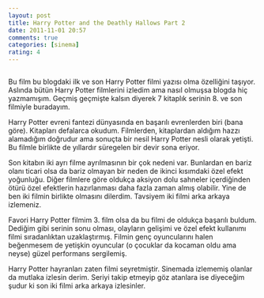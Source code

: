 ```yaml
---
layout: post
title: Harry Potter and the Deathly Hallows Part 2
date: 2011-11-01 20:57
comments: true
categories: [sinema]
rating: 4
---
```

<img class="left" src="http://onurbaykal.com/uploads/2011/11/Harry-Potter-And-The-Deathly-Hallows-2.jpg" alt=""/>

Bu film bu blogdaki ilk ve son Harry Potter filmi yazısı olma özelliğini taşıyor. Aslında bütün Harry Potter filmlerini izledim ama nasıl olmuşsa blogda hiç yazmamışım. Geçmiş geçmişte kalsın diyerek 7 kitaplık serinin 8. ve son filmiyle buradayım.

Harry Potter evreni fantezi dünyasında en başarılı evrenlerden biri (bana göre). Kitapları defalarca okudum. Filmlerden, kitaplardan aldığım hazzı alamadığım doğrudur ama sonuçta bir nesil Harry Potter nesli olarak yetişti. Bu filmle birlikte de yıllardır süregelen bir devir sona eriyor.

Son kitabın iki ayrı filme ayrılmasının bir çok nedeni var. Bunlardan en bariz olanı ticari olsa da bariz olmayan bir neden de ikinci kısımdaki özel efekt yoğunluğu. Diğer filmlere göre oldukça aksiyon dolu sahneler içerdiğinden ötürü özel efektlerin hazırlanması daha fazla zaman almış olabilir. Yine de ben iki filmin birlikte olmasını dilerdim. Tavsiyem iki filmi arka arkaya izlemeniz.

Favori Harry Potter filmim 3. film olsa da bu filmi de oldukça başarılı buldum. Dediğim gibi serinin sonu olması, olayların gelişimi ve özel efekt kullanımı filmi sıradanlıktan uzaklaştırmış. Filmin genç oyuncularını halen beğenmesem de yetişkin oyuncular (o çocuklar da kocaman oldu ama neyse) güzel performans sergilemiş.

Harry Potter hayranları zaten filmi seyretmiştir. Sinemada izlememiş olanlar da mutlaka izlesin derim. Seriyi takip etmeyip göz atanlara ise diyeceğim şudur ki son iki filmi arka arkaya izlesinler.
